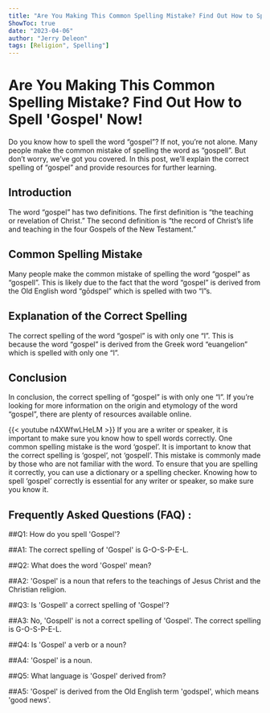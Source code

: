 ```yaml
---
title: "Are You Making This Common Spelling Mistake? Find Out How to Spell 'Gospel' Now!"
ShowToc: true 
date: "2023-04-06"
author: "Jerry Deleon" 
tags: [Religion", Spelling"]
---
```

# Are You Making This Common Spelling Mistake? Find Out How to Spell 'Gospel' Now!
Do you know how to spell the word “gospel”? If not, you’re not alone. Many people make the common mistake of spelling the word as “gospell”. But don’t worry, we’ve got you covered. In this post, we’ll explain the correct spelling of “gospel” and provide resources for further learning.

## Introduction
The word “gospel” has two definitions. The first definition is “the teaching or revelation of Christ.” The second definition is “the record of Christ’s life and teaching in the four Gospels of the New Testament.”

## Common Spelling Mistake
Many people make the common mistake of spelling the word “gospel” as “gospell”. This is likely due to the fact that the word “gospel” is derived from the Old English word “gōdspel” which is spelled with two “l”s.

## Explanation of the Correct Spelling
The correct spelling of the word “gospel” is with only one “l”. This is because the word “gospel” is derived from the Greek word “euangelion” which is spelled with only one “l”.

## Conclusion
In conclusion, the correct spelling of “gospel” is with only one “l”. If you’re looking for more information on the origin and etymology of the word “gospel”, there are plenty of resources available online.

{{< youtube n4XWfwLHeLM >}} 
If you are a writer or speaker, it is important to make sure you know how to spell words correctly. One common spelling mistake is the word ‘gospel’. It is important to know that the correct spelling is ‘gospel’, not ‘gospell’. This mistake is commonly made by those who are not familiar with the word. To ensure that you are spelling it correctly, you can use a dictionary or a spelling checker. Knowing how to spell ‘gospel’ correctly is essential for any writer or speaker, so make sure you know it.

## Frequently Asked Questions (FAQ) :
##Q1: How do you spell 'Gospel'?

##A1: The correct spelling of 'Gospel' is G-O-S-P-E-L.

##Q2: What does the word 'Gospel' mean?

##A2: 'Gospel' is a noun that refers to the teachings of Jesus Christ and the Christian religion.

##Q3: Is 'Gospell' a correct spelling of 'Gospel'?

##A3: No, 'Gospell' is not a correct spelling of 'Gospel'. The correct spelling is G-O-S-P-E-L.

##Q4: Is 'Gospel' a verb or a noun?

##A4: 'Gospel' is a noun.

##Q5: What language is 'Gospel' derived from?

##A5: 'Gospel' is derived from the Old English term 'godspel', which means 'good news'.





